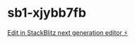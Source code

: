 # sb1-xjybb7fb

[Edit in StackBlitz next generation editor ⚡️](https://stackblitz.com/~/github.com/SergeyNash/sb1-xjybb7fb)